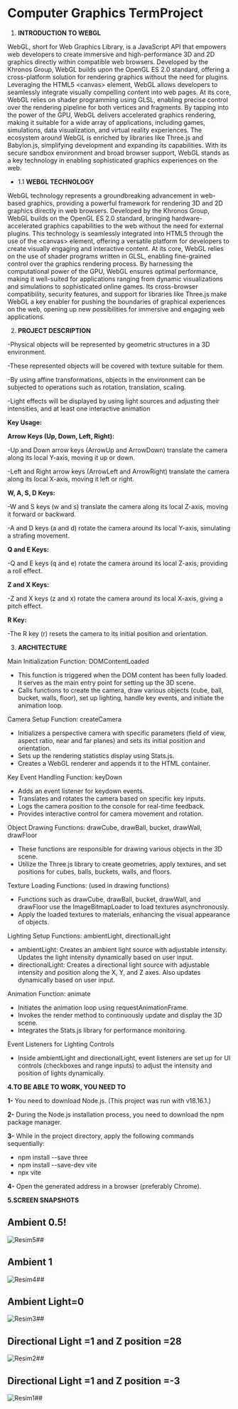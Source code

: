 # Computer Graphics TermProject

1. **INTRODUCTION TO WEBGL**

WebGL, short for Web Graphics Library, is a JavaScript API that empowers web developers to create immersive and high-performance 3D and 2D graphics directly within compatible web browsers. Developed by the Khronos Group, WebGL builds upon the OpenGL ES 2.0 standard, offering a cross-platform solution for rendering graphics without the need for plugins. Leveraging the HTML5 &lt;canvas&gt; element, WebGL allows developers to seamlessly integrate visually compelling content into web pages. At its core, WebGL relies on shader programming using GLSL, enabling precise control over the rendering pipeline for both vertices and fragments. By tapping into the power of the GPU, WebGL delivers accelerated graphics rendering, making it suitable for a wide array of applications, including games, simulations, data visualization, and virtual reality experiences. The ecosystem around WebGL is enriched by libraries like Three.js and Babylon.js, simplifying development and expanding its capabilities. With its secure sandbox environment and broad browser support, WebGL stands as a key technology in enabling sophisticated graphics experiences on the web.

- 1.1 **WEBGL TECHNOLOGY**

WebGL technology represents a groundbreaking advancement in web-based graphics, providing a powerful framework for rendering 3D and 2D graphics directly in web browsers. Developed by the Khronos Group, WebGL builds on the OpenGL ES 2.0 standard, bringing hardware-accelerated graphics capabilities to the web without the need for external plugins. This technology is seamlessly integrated into HTML5 through the use of the &lt;canvas&gt; element, offering a versatile platform for developers to create visually engaging and interactive content. At its core, WebGL relies on the use of shader programs written in GLSL, enabling fine-grained control over the graphics rendering process. By harnessing the computational power of the GPU, WebGL ensures optimal performance, making it well-suited for applications ranging from dynamic visualizations and simulations to sophisticated online games. Its cross-browser compatibility, security features, and support for libraries like Three.js make WebGL a key enabler for pushing the boundaries of graphical experiences on the web, opening up new possibilities for immersive and engaging web applications.

2. **PROJECT DESCRIPTION**

\-Physical objects will be represented by geometric structures in a 3D environment.

\-These represented objects will be covered with texture suitable for them.

\-By using affine transformations, objects in the environment can be subjected to operations such as rotation, translation, scaling.

\-Light effects will be displayed by using light sources and adjusting their intensities, and at least one interactive animation

**Key Usage:**

**Arrow Keys (Up, Down, Left, Right):**

\-Up and Down arrow keys (ArrowUp and ArrowDown) translate the camera along its local Y-axis, moving it up or down.

\-Left and Right arrow keys (ArrowLeft and ArrowRight) translate the camera along its local X-axis, moving it left or right.

**W, A, S, D Keys:**

\-W and S keys (w and s) translate the camera along its local Z-axis, moving it forward or backward.

\-A and D keys (a and d) rotate the camera around its local Y-axis, simulating a strafing movement.

**Q and E Keys:**

\-Q and E keys (q and e) rotate the camera around its local Z-axis, providing a roll effect.

**Z and X Keys:**

\-Z and X keys (z and x) rotate the camera around its local X-axis, giving a pitch effect.

**R Key:**

\-The R key (r) resets the camera to its initial position and orientation.

3. **ARCHITECTURE**

Main Initialization Function: DOMContentLoaded

- This function is triggered when the DOM content has been fully loaded. It serves as the main entry point for setting up the 3D scene.
- Calls functions to create the camera, draw various objects (cube, ball, bucket, walls, floor), set up lighting, handle key events, and initiate the animation loop.

Camera Setup Function: createCamera

- Initializes a perspective camera with specific parameters (field of view, aspect ratio, near and far planes) and sets its initial position and orientation.
- Sets up the rendering statistics display using Stats.js.
- Creates a WebGL renderer and appends it to the HTML container.

Key Event Handling Function: keyDown

- Adds an event listener for keydown events.
- Translates and rotates the camera based on specific key inputs.
- Logs the camera position to the console for real-time feedback.
- Provides interactive control for camera movement and rotation.

Object Drawing Functions: drawCube, drawBall, bucket, drawWall, drawFloor

- These functions are responsible for drawing various objects in the 3D scene.
- Utilize the Three.js library to create geometries, apply textures, and set positions for cubes, balls, buckets, walls, and floors.

Texture Loading Functions: (used in drawing functions)

- Functions such as drawCube, drawBall, bucket, drawWall, and drawFloor use the ImageBitmapLoader to load textures asynchronously.
- Apply the loaded textures to materials, enhancing the visual appearance of objects.

Lighting Setup Functions: ambientLight, directionalLight

- ambientLight: Creates an ambient light source with adjustable intensity. Updates the light intensity dynamically based on user input.
- directionalLight: Creates a directional light source with adjustable intensity and position along the X, Y, and Z axes. Also updates dynamically based on user input.

Animation Function: animate

- Initiates the animation loop using requestAnimationFrame.
- Invokes the render method to continuously update and display the 3D scene.
- Integrates the Stats.js library for performance monitoring.

Event Listeners for Lighting Controls

- Inside ambientLight and directionalLight, event listeners are set up for UI controls (checkboxes and range inputs) to adjust the intensity and position of lights dynamically.

**4.TO BE ABLE TO WORK, YOU NEED TO**

**1-** You need to download Node.js. (This project was run with v18.16.1.)

**2-** During the Node.js installation process, you need to download the npm package manager.

**3-** While in the project directory, apply the following commands sequentially:

- npm install --save three
- npm install --save-dev vite
- npx vite

**4-** Open the generated address in a browser (preferably Chrome).

**5.SCREEN SNAPSHOTS**
  ## **Ambient 0.5!**
![Resim5](https://github.com/oguzhangoksu/ComputerGraphicsTermProject/assets/70150316/faf6b3a7-70e9-4c91-bd1d-935189379b5e)##
  ## **Ambient 1**
![Resim4](https://github.com/oguzhangoksu/ComputerGraphicsTermProject/assets/70150316/52ba2237-b444-4665-8b7d-bc1d791c1392)##
  ## **Ambient Light=0**
  ![Resim3](https://github.com/oguzhangoksu/ComputerGraphicsTermProject/assets/70150316/109f34de-509f-40e2-8661-b49bfdfe7afb)##
  ## **Directional Light =1** and **Z position =28**
  ![Resim2](https://github.com/oguzhangoksu/ComputerGraphicsTermProject/assets/70150316/6a2c1913-040b-4f87-b811-d06e2e5b7d7b)##
  ## **Directional Light =1** and **Z position =-3**
  ![Resim1](https://github.com/oguzhangoksu/ComputerGraphicsTermProject/assets/70150316/1371b384-dd97-4f9a-8542-992259c4ae3d)##
